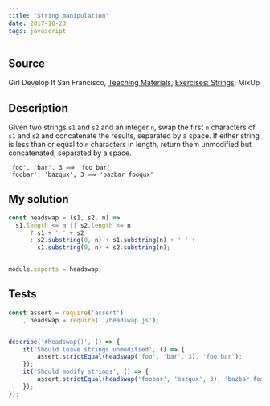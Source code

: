 ```yaml
---
title: "String manipulation"
date: 2017-10-23
tags: javascript
---
```


## Source

Girl Develop It San Francisco,
[Teaching Materials](https://www.teaching-materials.org),
[Exercises: Strings](https://www.teaching-materials.org/javascript/exercises/strings): MixUp


## Description

Given two strings `s1` and `s2` and an integer `n`, swap the first `n`
characters of `s1` and `s2` and concatenate the results, separated by
a space. If either string is less than or equal to `n` characters in
length, return them unmodified but concatenated, separated by a space.


```
'foo', 'bar', 3 ⟹ 'foo bar'
'foobar', 'bazqux', 3 ⟹ 'bazbar fooqux'
```


## My solution

```js
const headswap = (s1, s2, n) =>
  s1.length <= n || s2.length <= n
      ? s1 + ' ' + s2
      : s2.substring(0, n) + s1.substring(n) + ' ' +
        s1.substring(0, n) + s2.substring(n);


module.exports = headswap;
```


## Tests

```js
const assert = require('assert')
    , headswap = require('./headswap.js');


describe('#headswap()', () => {
    it('Should leave strings unmodified', () => {
        assert.strictEqual(headswap('foo', 'bar', 3), 'foo bar');
    });
    it('Should modify strings', () => {
        assert.strictEqual(headswap('foobar', 'bazqux', 3), 'bazbar fooqux');
    });
});
```
